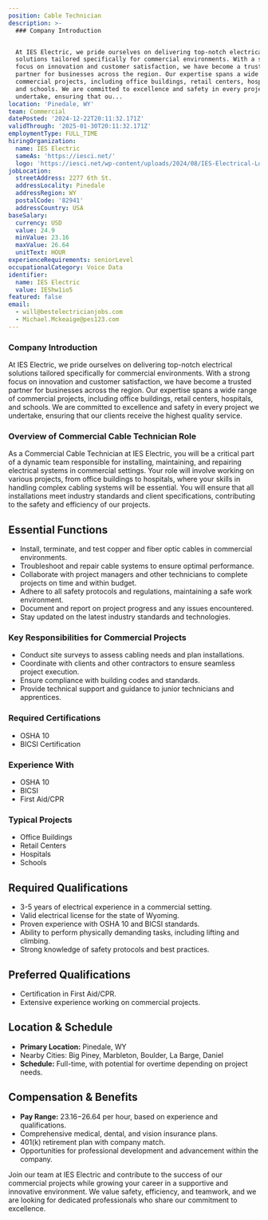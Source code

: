 ```yaml
---
position: Cable Technician
description: >-
  ### Company Introduction


  At IES Electric, we pride ourselves on delivering top-notch electrical
  solutions tailored specifically for commercial environments. With a strong
  focus on innovation and customer satisfaction, we have become a trusted
  partner for businesses across the region. Our expertise spans a wide range of
  commercial projects, including office buildings, retail centers, hospitals,
  and schools. We are committed to excellence and safety in every project we
  undertake, ensuring that ou...
location: 'Pinedale, WY'
team: Commercial
datePosted: '2024-12-22T20:11:32.171Z'
validThrough: '2025-01-30T20:11:32.171Z'
employmentType: FULL_TIME
hiringOrganization:
  name: IES Electric
  sameAs: 'https://iesci.net/'
  logo: 'https://iesci.net/wp-content/uploads/2024/08/IES-Electrical-Logo-color.png'
jobLocation:
  streetAddress: 2277 6th St.
  addressLocality: Pinedale
  addressRegion: WY
  postalCode: '82941'
  addressCountry: USA
baseSalary:
  currency: USD
  value: 24.9
  minValue: 23.16
  maxValue: 26.64
  unitText: HOUR
experienceRequirements: seniorLevel
occupationalCategory: Voice Data
identifier:
  name: IES Electric
  value: IEShw1io5
featured: false
email:
  - will@bestelectricianjobs.com
  - Michael.Mckeaige@pes123.com
---
```




### Company Introduction

At IES Electric, we pride ourselves on delivering top-notch electrical solutions tailored specifically for commercial environments. With a strong focus on innovation and customer satisfaction, we have become a trusted partner for businesses across the region. Our expertise spans a wide range of commercial projects, including office buildings, retail centers, hospitals, and schools. We are committed to excellence and safety in every project we undertake, ensuring that our clients receive the highest quality service.

### Overview of Commercial Cable Technician Role

As a Commercial Cable Technician at IES Electric, you will be a critical part of a dynamic team responsible for installing, maintaining, and repairing electrical systems in commercial settings. Your role will involve working on various projects, from office buildings to hospitals, where your skills in handling complex cabling systems will be essential. You will ensure that all installations meet industry standards and client specifications, contributing to the safety and efficiency of our projects.

## Essential Functions

- Install, terminate, and test copper and fiber optic cables in commercial environments.
- Troubleshoot and repair cable systems to ensure optimal performance.
- Collaborate with project managers and other technicians to complete projects on time and within budget.
- Adhere to all safety protocols and regulations, maintaining a safe work environment.
- Document and report on project progress and any issues encountered.
- Stay updated on the latest industry standards and technologies.

### Key Responsibilities for Commercial Projects

- Conduct site surveys to assess cabling needs and plan installations.
- Coordinate with clients and other contractors to ensure seamless project execution.
- Ensure compliance with building codes and standards.
- Provide technical support and guidance to junior technicians and apprentices.

### Required Certifications

- OSHA 10
- BICSI Certification

### Experience With

- OSHA 10
- BICSI
- First Aid/CPR

### Typical Projects

- Office Buildings
- Retail Centers
- Hospitals
- Schools

## Required Qualifications

- 3-5 years of electrical experience in a commercial setting.
- Valid electrical license for the state of Wyoming.
- Proven experience with OSHA 10 and BICSI standards.
- Ability to perform physically demanding tasks, including lifting and climbing.
- Strong knowledge of safety protocols and best practices.

## Preferred Qualifications

- Certification in First Aid/CPR.
- Extensive experience working on commercial projects.

## Location & Schedule

- **Primary Location:** Pinedale, WY
- Nearby Cities: Big Piney, Marbleton, Boulder, La Barge, Daniel
- **Schedule:** Full-time, with potential for overtime depending on project needs.

## Compensation & Benefits

- **Pay Range:** $23.16-$26.64 per hour, based on experience and qualifications.
- Comprehensive medical, dental, and vision insurance plans.
- 401(k) retirement plan with company match.
- Opportunities for professional development and advancement within the company.

Join our team at IES Electric and contribute to the success of our commercial projects while growing your career in a supportive and innovative environment. We value safety, efficiency, and teamwork, and we are looking for dedicated professionals who share our commitment to excellence.
